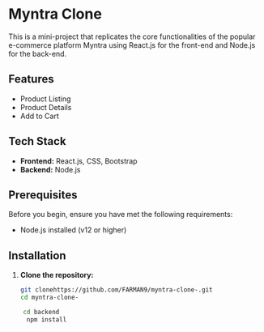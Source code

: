 # Myntra Clone

This is a mini-project that replicates the core functionalities of the popular e-commerce platform Myntra using React.js for the front-end and Node.js for the back-end.



## Features


- Product Listing
- Product Details
- Add to Cart



## Tech Stack

- **Frontend:** React.js, CSS, Bootstrap
- **Backend:** Node.js

## Prerequisites

Before you begin, ensure you have met the following requirements:

- Node.js installed (v12 or higher)


## Installation

1. **Clone the repository:**
   ```bash
   git clonehttps://github.com/FARMAN9/myntra-clone-.git
   cd myntra-clone-
 ```bash 
     cd backend
      npm install
   
   

   

